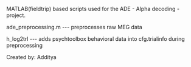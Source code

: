 MATLAB(fieldtrip) based scripts used for the ADE - Alpha decoding - project.

ade_preprocessing.m --- preprocesses raw MEG data

h_log2trl --- adds psychtoolbox behavioral data into cfg.trialinfo during preprocessing

Created by: Additya
